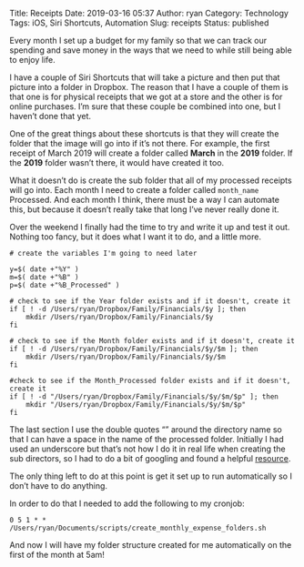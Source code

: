 Title: Receipts
Date: 2019-03-16 05:37
Author: ryan
Category: Technology
Tags: iOS, Siri Shortcuts, Automation
Slug: receipts
Status: published

Every month I set up a budget for my family so that we can track our spending and save money in the ways that we need to while still being able to enjoy life.

I have a couple of Siri Shortcuts that will take a picture and then put that picture into a folder in Dropbox. The reason that I have a couple of them is that one is for physical receipts that we got at a store and the other is for online purchases. I’m sure that these couple be combined into one, but I haven’t done that yet.

One of the great things about these shortcuts is that they will create the folder that the image will go into if it’s not there. For example, the first receipt of March 2019 will create a folder called **March** in the **2019** folder. If the **2019** folder wasn’t there, it would have created it too.

What it doesn’t do is create the sub folder that all of my processed receipts will go into. Each month I need to create a folder called `month_name` Processed. And each month I think, there must be a way I can automate this, but because it doesn’t really take that long I’ve never really done it.

Over the weekend I finally had the time to try and write it up and test it out. Nothing too fancy, but it does what I want it to do, and a little more.

    # create the variables I'm going to need later

    y=$( date +"%Y" )
    m=$( date +"%B" )
    p=$( date +"%B_Processed" )

    # check to see if the Year folder exists and if it doesn't, create it
    if [ ! -d /Users/ryan/Dropbox/Family/Financials/$y ]; then
        mkdir /Users/ryan/Dropbox/Family/Financials/$y
    fi

    # check to see if the Month folder exists and if it doesn't, create it
    if [ ! -d /Users/ryan/Dropbox/Family/Financials/$y/$m ]; then
        mkdir /Users/ryan/Dropbox/Family/Financials/$y/$m
    fi

    #check to see if the Month_Processed folder exists and if it doesn't, create it
    if [ ! -d "/Users/ryan/Dropbox/Family/Financials/$y/$m/$p" ]; then
        mkdir "/Users/ryan/Dropbox/Family/Financials/$y/$m/$p"
    fi

The last section I use the double quotes “” around the directory name so that I can have a space in the name of the processed folder. Initially I had used an underscore but that’s not how I do it in real life when creating the sub directors, so I had to do a bit of googling and found a helpful [resource](https://ubuntuforums.org/showthread.php?t=1962625).

The only thing left to do at this point is get it set up to run automatically so I don’t have to do anything.

In order to do that I needed to add the following to my cronjob:

    0 5 1 * * /Users/ryan/Documents/scripts/create_monthly_expense_folders.sh

And now I will have my folder structure created for me automatically on the first of the month at 5am!
